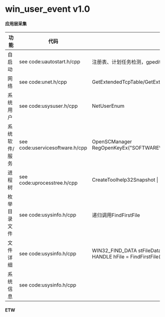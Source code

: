 # win_user_event v1.0

#### 应用层采集

| 功能          | 代码                            | API/描述                                                     |
| ------------- | ------------------------------- | ------------------------------------------------------------ |
| 自启动        | see code:uautostart.h/cpp       | 注册表、计划任务检测，gpedit.msc待定                         |
| 网络          | see code:unet.h/cpp             | GetExtendedTcpTable/GetExtendedUdpTable                      |
| 系统用户      | see code:usysuser.h/cpp         | NetUserEnum                                                  |
| 系统软件/服务 | see code:uservicesoftware.h/cpp | OpenSCManager <br>RegOpenKeyEx("SOFTWARE\\Microsoft\\Windows\\CurrentVersion\\Uninstall") |
| 进程树        | see code:uprocesstree.h/cpp     | CreateToolhelp32Snapshot \| EnumProcessModulesEx             |
| 枚举目录文件  | see code:usysinfo.h/cpp         | 递归调用FindFirstFile                                        |
| 文件详细      | see code:usysinfo.h/cpp         | WIN32_FIND_DATA stFileData = { 0 };<br>HANDLE hFile = FindFirstFile(filestr, &stFileData); |
| 系统信息      | see code:usysinfo.h/cpp         |                                                              |



#### ETW

